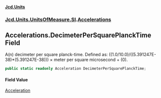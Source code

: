 #### [Jcd.Units](index.md 'index')
### [Jcd.Units.UnitsOfMeasure.SI](Jcd.Units.UnitsOfMeasure.SI.md 'Jcd.Units.UnitsOfMeasure.SI').[Accelerations](Accelerations.md 'Jcd.Units.UnitsOfMeasure.SI.Accelerations')

## Accelerations.DecimeterPerSquarePlanckTime Field

A(n) decimeter per square planck-time. Defined as: ((1.0/10.0)/((5.391247E-38)*(5.391247E-38))) × meter per square microsecond + (0).

```csharp
public static readonly Acceleration DecimeterPerSquarePlanckTime;
```

#### Field Value
[Acceleration](Acceleration.md 'Jcd.Units.UnitTypes.Acceleration')